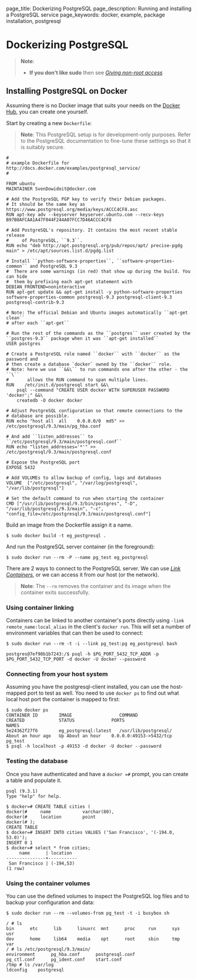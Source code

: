 page_title: Dockerizing PostgreSQL
page_description: Running and installing a PostgreSQL service
page_keywords: docker, example, package installation, postgresql

# Dockerizing PostgreSQL

> **Note**: 
> - **If you don't like sudo** then see [*Giving non-root
>   access*](/installation/binaries/#giving-non-root-access)

## Installing PostgreSQL on Docker

Assuming there is no Docker image that suits your needs on the [Docker
Hub](http://hub.docker.com), you can create one yourself.

Start by creating a new `Dockerfile`:

> **Note**: 
> This PostgreSQL setup is for development-only purposes. Refer to the
> PostgreSQL documentation to fine-tune these settings so that it is
> suitably secure.

    #
    # example Dockerfile for http://docs.docker.com/examples/postgresql_service/
    #

    FROM ubuntu
    MAINTAINER SvenDowideit@docker.com

    # Add the PostgreSQL PGP key to verify their Debian packages.
    # It should be the same key as https://www.postgresql.org/media/keys/ACCC4CF8.asc
    RUN apt-key adv --keyserver keyserver.ubuntu.com --recv-keys B97B0AFCAA1A47F044F244A07FCC7D46ACCC4CF8

    # Add PostgreSQL's repository. It contains the most recent stable release
    #     of PostgreSQL, ``9.3``.
    RUN echo "deb http://apt.postgresql.org/pub/repos/apt/ precise-pgdg main" > /etc/apt/sources.list.d/pgdg.list

    # Install ``python-software-properties``, ``software-properties-common`` and PostgreSQL 9.3
    #  There are some warnings (in red) that show up during the build. You can hide
    #  them by prefixing each apt-get statement with DEBIAN_FRONTEND=noninteractive
    RUN apt-get update && apt-get install -y python-software-properties software-properties-common postgresql-9.3 postgresql-client-9.3 postgresql-contrib-9.3

    # Note: The official Debian and Ubuntu images automatically ``apt-get clean``
    # after each ``apt-get``

    # Run the rest of the commands as the ``postgres`` user created by the ``postgres-9.3`` package when it was ``apt-get installed``
    USER postgres

    # Create a PostgreSQL role named ``docker`` with ``docker`` as the password and
    # then create a database `docker` owned by the ``docker`` role.
    # Note: here we use ``&&\`` to run commands one after the other - the ``\``
    #       allows the RUN command to span multiple lines.
    RUN    /etc/init.d/postgresql start &&\
        psql --command "CREATE USER docker WITH SUPERUSER PASSWORD 'docker';" &&\
        createdb -O docker docker

    # Adjust PostgreSQL configuration so that remote connections to the
    # database are possible. 
    RUN echo "host all  all    0.0.0.0/0  md5" >> /etc/postgresql/9.3/main/pg_hba.conf

    # And add ``listen_addresses`` to ``/etc/postgresql/9.3/main/postgresql.conf``
    RUN echo "listen_addresses='*'" >> /etc/postgresql/9.3/main/postgresql.conf

    # Expose the PostgreSQL port
    EXPOSE 5432

    # Add VOLUMEs to allow backup of config, logs and databases
    VOLUME  ["/etc/postgresql", "/var/log/postgresql", "/var/lib/postgresql"]

    # Set the default command to run when starting the container
    CMD ["/usr/lib/postgresql/9.3/bin/postgres", "-D", "/var/lib/postgresql/9.3/main", "-c", "config_file=/etc/postgresql/9.3/main/postgresql.conf"]

Build an image from the Dockerfile assign it a name.

    $ sudo docker build -t eg_postgresql .

And run the PostgreSQL server container (in the foreground):

    $ sudo docker run --rm -P --name pg_test eg_postgresql

There are 2 ways to connect to the PostgreSQL server. We can use [*Link
Containers*](/userguide/dockerlinks), or we can access it from our host
(or the network).

> **Note**: 
> The `--rm` removes the container and its image when
> the container exits successfully.

### Using container linking

Containers can be linked to another container's ports directly using
`-link remote_name:local_alias` in the client's
`docker run`. This will set a number of environment
variables that can then be used to connect:

    $ sudo docker run --rm -t -i --link pg_test:pg eg_postgresql bash

    postgres@7ef98b1b7243:/$ psql -h $PG_PORT_5432_TCP_ADDR -p $PG_PORT_5432_TCP_PORT -d docker -U docker --password

### Connecting from your host system

Assuming you have the postgresql-client installed, you can use the
host-mapped port to test as well. You need to use `docker ps`
to find out what local host port the container is mapped to
first:

    $ sudo docker ps
    CONTAINER ID        IMAGE                  COMMAND                CREATED             STATUS              PORTS                                      NAMES
    5e24362f27f6        eg_postgresql:latest   /usr/lib/postgresql/   About an hour ago   Up About an hour    0.0.0.0:49153->5432/tcp                    pg_test
    $ psql -h localhost -p 49153 -d docker -U docker --password

### Testing the database

Once you have authenticated and have a `docker =#`
prompt, you can create a table and populate it.

    psql (9.3.1)
    Type "help" for help.

    $ docker=# CREATE TABLE cities (
    docker(#     name            varchar(80),
    docker(#     location        point
    docker(# );
    CREATE TABLE
    $ docker=# INSERT INTO cities VALUES ('San Francisco', '(-194.0, 53.0)');
    INSERT 0 1
    $ docker=# select * from cities;
         name      | location
    ---------------+-----------
     San Francisco | (-194,53)
    (1 row)

### Using the container volumes

You can use the defined volumes to inspect the PostgreSQL log files and
to backup your configuration and data:

    $ sudo docker run --rm --volumes-from pg_test -t -i busybox sh

    / # ls
    bin      etc      lib      linuxrc  mnt      proc     run      sys      usr
    dev      home     lib64    media    opt      root     sbin     tmp      var
    / # ls /etc/postgresql/9.3/main/
    environment      pg_hba.conf      postgresql.conf
    pg_ctl.conf      pg_ident.conf    start.conf
    /tmp # ls /var/log
    ldconfig    postgresql
